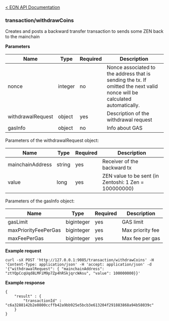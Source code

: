 [&lt; EON API Documentation](/doc/api/index.md) 
### transaction/withdrawCoins

Creates and posts a  backward transfer transaction to sends some ZEN back to the mainchain

**Parameters**

| Name     | Type    | Required    | Description    |
| -------- | ------- | -------     | -------        | 
| nonce  | integer  | no         | Nonce associated to the address that is sending the tx. If omitted the next valid nonce will be calculated automatically.  |
| withdrawalRequest  | object  | yes         | Description of the  withdrawal request |
| gasInfo  | object  | no         | Info about GAS |


Parameters of the withdrawalRequest object:

| Name     | Type    | Required    | Description    |
| -------- | ------- | -------     | -------        | 
| mainchainAddress  | string  | yes         | Receiver of the backward tx  |
| value  | long  | yes         | ZEN value to be sent (in Zentoshi: 1 Zen = 100000000)|

Parameters of the gasInfo object:

| Name     | Type    | Required    | Description    |
| -------- | ------- | -------     | -------        | 
| gasLimit  | biginteger  | yes         | GAS limit |
| maxPriorityFeePerGas  | biginteger  | yes         | Max priority fee|
| maxFeePerGas  | biginteger  | yes         | Max fee per gas |


**Example request**

    curl -sX POST 'http://127.0.0.1:9085/transaction/withdrawCoins' -H 'Content-Type: application/json' -H 'accept: application/json' -d '{"withdrawalRequest": { "mainchainAddress": "ztYQpCcqUqd8LMFiM9p7Zp4hRSkjqrcWAsu", "value": 100000000}}' 

**Example response**

    {
        "result" : {
            "transactionId" : "c6a3288142b2e0800ccffb42a9bb925e5bcb3e613204f291883868a94b58039c"
        }
    }